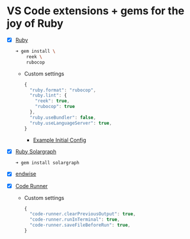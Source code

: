 # VS Code extensions + gems for the joy of Ruby

- [x] [Ruby](https://marketplace.visualstudio.com/items?itemName=rebornix.Ruby)

  ```sh
  ➜ gem install \
      reek \
      rubocop
  ```

  - Custom settings

    ```js
    {
      "ruby.format": "rubocop",
      "ruby.lint": {
        "reek": true,
        "rubocop": true
      },
      "ruby.useBundler": false,
      "ruby.useLanguageServer": true,
    }
    ```

    - [Example Initial Config](https://github.com/rubyide/vscode-ruby/blob/main/packages/vscode-ruby-client/README.md#example-initial-configuration)

- [x] [Ruby Solargraph](https://marketplace.visualstudio.com/items?itemName=castwide.solargraph)

  ```sh
  ➜ gem install solargraph
  ```

- [x] [endwise](https://marketplace.visualstudio.com/items?itemName=kaiwood.endwise)

- [x] [Code Runner](https://marketplace.visualstudio.com/items?itemName=formulahendry.code-runner)

  - Custom settings

    ```js
    {
      "code-runner.clearPreviousOutput": true,
      "code-runner.runInTerminal": true,
      "code-runner.saveFileBeforeRun": true,
    }
    ```
